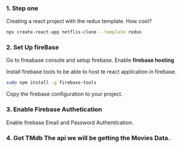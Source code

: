### 1. Step one

Creating a react project with the redux template. How cool?

```bash
npx create-react-app netflix-clone --template redux
```

### 2. Set Up fireBase

Go to fireabase console and setup firebase. Enable **firebase hosting**

Install firebase tools to be able to host te react application in firebase.

```bash
sudo npm install -g firebase-tools
```

Copy the firebase configuration to your project.

### 3. Enable Firebase Authetication

Enable firebase Email and Password Authentication.

### 4. Got TMdb The api we will be getting the Movies Data.
